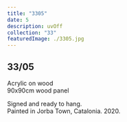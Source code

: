 ```yaml
---
title: "3305"
date: 5
description: uvOff
collection: "33"
featuredImage: ./3305.jpg
---
```


## 33/05

Acrylic on wood<br/>
90x90cm wood panel

Signed and ready to hang.<br/>
Painted in Jorba Town, Catalonia. 2020.